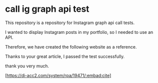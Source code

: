 # call ig graph api test

This repository is a repository for Instagram graph api call tests.


I wanted to display Instagram posts in my portfolio, so I needed to use an API.


Therefore, we have created the following website as a reference.


Thanks to your great article, I passed the test successfully.


thank you very much.


[https://di-acc2.com/system/rpa/19471/:embad:cite]